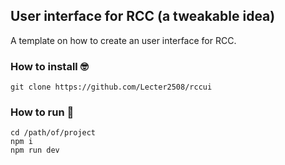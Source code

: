 ## User interface for RCC (a tweakable idea)

A template on how to create an user interface for RCC.

### How to install 🤓

```code
git clone https://github.com/Lecter2508/rccui
```

### How to run 👾

```code
cd /path/of/project
npm i
npm run dev
```
